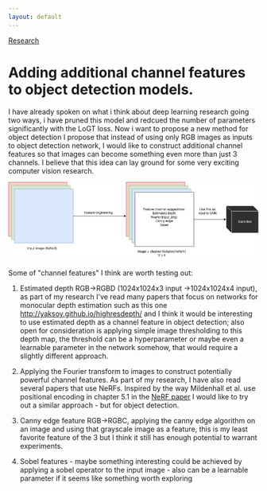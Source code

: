 ```yaml
---
layout: default
---
```


[Research](./research.html)
# Adding additional channel features to object detection models.

 I have already spoken on what i think about deep learning research going two ways, i have pruned this model and redcued the number of parameters significantly with the LoGT loss. Now i want to propose a new method for object detection I propose that instead of using only RGB images as inputs to object detection network, I would like to construct additional channel features so that images can become something even more than just 3 channels. I believe that this idea can lay ground for some very exciting computer vision research.

![image](./assets/img/rgbd.png)

Some of "channel features" I think are worth testing out:

1.    Estimated depth RGB->RGBD (1024x1024x3 input ->1024x1024x4 input), as part of my research I've read many papers that focus on networks for monocular depth estimation such as this one http://yaksoy.github.io/highresdepth/ and I think it would be interesting to use estimated depth as a channel feature in object detection; also open for consideration is applying simple image thresholding to this depth map, the threshold can be a hyperparameter or maybe even a learnable parameter in the network somehow, that would require a slightly different approach.

2.  Applying the Fourier transform to images to construct potentially powerful channel features. As part of my research, I have also read several papers that use NeRFs. Inspired by the way Mildenhall et al. use positional encoding in chapter 5.1 in the [NeRF paper](https://arxiv.org/abs/2003.08934) I would like to try out a similar approach - but for object detection.

3.    Canny edge feature RGB->RGBC, applying the canny edge algorithm on an image and using that grayscale image as a feature, this is my least favorite feature of the 3 but I think it still has enough potential to warrant experiments.

4.    Sobel features - maybe something interesting could be achieved by applying a sobel operator to the input image - also can be a learnable parameter if it seems like something worth exploring

